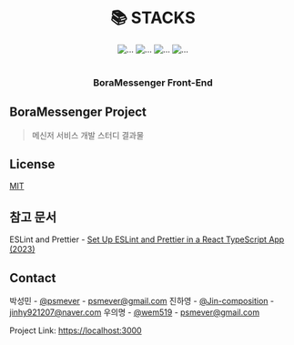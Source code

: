 <a name="readme-top"></a>

<br />

<div style="text-align: center;"><h1>📚 STACKS</h1></div>

<div style="text-align: center;">
<img src="https://img.shields.io/badge/javascript-F7DF1E?style=for-the-badge&logo=javascript&logoColor=black" alt="...">
<img src="https://img.shields.io/badge/react-61DAFB?style=for-the-badge&logo=react&logoColor=black" alt="...">
<img src="https://img.shields.io/badge/typescript-1572B6?style=for-the-badge&logo=typescript&logoColor=black" alt="...">
<img src="https://img.shields.io/badge/tailwindcss-1572B6?style=for-the-badge&logo=css3&logoColor=white" alt="...">
<br>
</div>
<br />

<div style="text-align: center;">
    <h3 style="text-align: center;">BoraMessenger Front-End</h3>
</div>

## BoraMessenger Project

> 메신저 서비스 개발 스터디 결과물

## License

[MIT](https://choosealicense.com/licenses/mit/)

## 참고 문서

ESLint and
Prettier - [Set Up ESLint and Prettier in a React TypeScript App (2023)](https://javascript.plainenglish.io/set-up-eslint-and-prettier-in-a-react-typescript-app-2022-7d9a5f40b634)

## Contact

박성민 - [@psmever](https://github.com/psmever) - psmever@gmail.com
진하영 - [@Jin-composition](https://github.com/Jin-composition) - jinhy921207@naver.com
우의명 - [@wem519](https://github.com/wem519) - psmever@gmail.com

Project Link: [https://localhost:3000](https://localhost:3000)
